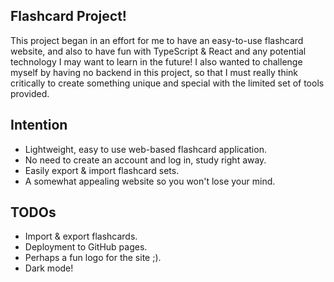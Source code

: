 ## Flashcard Project!
This project began in an effort for me to have an easy-to-use flashcard website, and also to have fun with TypeScript & React and any potential technology I may want to learn in the future!
I also wanted to challenge myself by having no backend in this project, so that I must really think critically to create something unique and special with the limited set of tools provided.

## Intention
- Lightweight, easy to use web-based flashcard application.
- No need to create an account and log in, study right away.
- Easily export & import flashcard sets.
- A somewhat appealing website so you won't lose your mind.

## TODOs
- Import & export flashcards.
- Deployment to GitHub pages.
- Perhaps a fun logo for the site ;).
- Dark mode!
